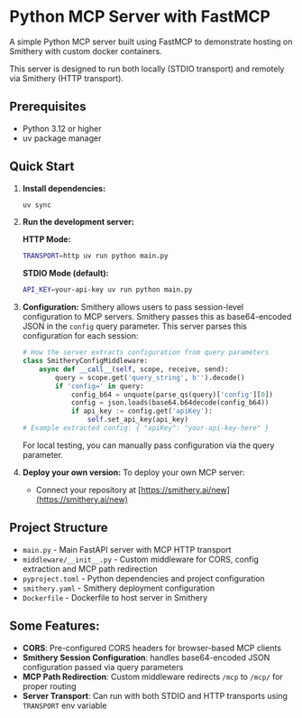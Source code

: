 # Python MCP Server with FastMCP

A simple Python MCP server built using FastMCP to demonstrate hosting on Smithery with custom docker containers.

This server is designed to run both locally (STDIO transport) and remotely via Smithery (HTTP transport).

## Prerequisites

- Python 3.12 or higher
- uv package manager

## Quick Start

1. **Install dependencies:**
   ```bash
   uv sync
   ```
   
2. **Run the development server:**

   **HTTP Mode:**
   ```bash
   TRANSPORT=http uv run python main.py
   ```

   **STDIO Mode (default):**
   ```bash
   API_KEY=your-api-key uv run python main.py
   ```

3. **Configuration:**
   Smithery allows users to pass session-level configuration to MCP servers. Smithery passes this as base64-encoded JSON in the `config` query parameter. This server parses this configuration for each session:
   
   ```python
   # How the server extracts configuration from query parameters
   class SmitheryConfigMiddleware:
       async def __call__(self, scope, receive, send):
           query = scope.get('query_string', b'').decode()
           if 'config=' in query:
               config_b64 = unquote(parse_qs(query)['config'][0])
               config = json.loads(base64.b64decode(config_b64))
               if api_key := config.get('apiKey'):
                   self.set_api_key(api_key)
   # Example extracted config: { "apiKey": "your-api-key-here" }
   ```

   For local testing, you can manually pass configuration via the query parameter.

4. **Deploy your own version:**
   To deploy your own MCP server:
   - Connect your repository at [https://smithery.ai/new](https://smithery.ai/new)

## Project Structure

- `main.py` - Main FastAPI server with MCP HTTP transport
- `middleware/__init__.py` - Custom middleware for CORS, config extraction and MCP path redirection
- `pyproject.toml` - Python dependencies and project configuration
- `smithery.yaml` - Smithery deployment configuration
- `Dockerfile` - Dockerfile to host server in Smithery

## Some Features:

- **CORS**: Pre-configured CORS headers for browser-based MCP clients
- **Smithery Session Configuration**: handles base64-encoded JSON configuration passed via query parameters
- **MCP Path Redirection**: Custom middleware redirects `/mcp` to `/mcp/` for proper routing
- **Server Transport**: Can run with both STDIO and HTTP transports using `TRANSPORT` env variable
